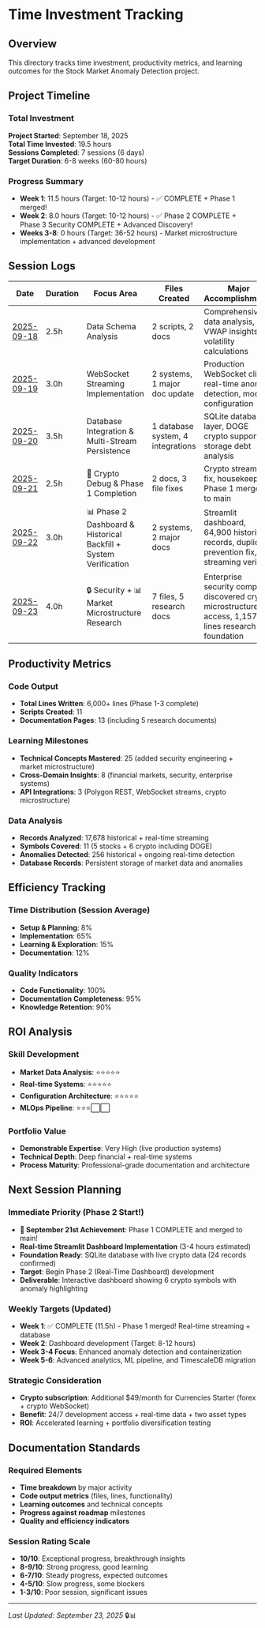# Time Investment Tracking

## Overview
This directory tracks time investment, productivity metrics, and learning outcomes for the Stock Market Anomaly Detection project.

## Project Timeline

### Total Investment
**Project Started**: September 18, 2025  
**Total Time Invested**: 19.5 hours  
**Sessions Completed**: 7 sessions (6 days)  
**Target Duration**: 6-8 weeks (60-80 hours)

### Progress Summary
- **Week 1**: 11.5 hours (Target: 10-12 hours) - ✅ COMPLETE + Phase 1 merged!
- **Week 2**: 8.0 hours (Target: 10-12 hours) - ✅ Phase 2 COMPLETE + Phase 3 Security COMPLETE + Advanced Discovery!
- **Weeks 3-8**: 0 hours (Target: 36-52 hours) - Market microstructure implementation + advanced development

## Session Logs

| Date | Duration | Focus Area | Files Created | Major Accomplishments |
|------|----------|------------|---------------|----------------------|
| [2025-09-18](2025-09-18.md) | 2.5h | Data Schema Analysis | 2 scripts, 2 docs | Comprehensive data analysis, VWAP insights, volatility calculations |
| [2025-09-19](2025-09-19.md) | 3.0h | WebSocket Streaming Implementation | 2 systems, 1 major doc update | Production WebSocket client, real-time anomaly detection, modular configuration |
| [2025-09-20](2025-09-20.md) | 3.5h | Database Integration & Multi-Stream Persistence | 1 database system, 4 integrations | SQLite database layer, DOGE crypto support, storage debt analysis |
| [2025-09-21](2025-09-21.md) | 2.5h | 🎵 Crypto Debug & Phase 1 Completion | 2 docs, 3 file fixes | Crypto streaming fix, housekeeping, Phase 1 merged to main |
| [2025-09-22](2025-09-22.md) | 3.0h | 📊 Phase 2 Dashboard & Historical Backfill + System Verification | 2 systems, 2 major docs | Streamlit dashboard, 64,900 historical records, duplicate prevention fix, live streaming verified |
| [2025-09-23](2025-09-23.md) | 4.0h | 🔒 Security + 📊 Market Microstructure Research | 7 files, 5 research docs | Enterprise security complete, discovered crypto microstructure access, 1,157 lines research foundation |

## Productivity Metrics

### Code Output
- **Total Lines Written**: 6,000+ lines (Phase 1-3 complete)
- **Scripts Created**: 11
- **Documentation Pages**: 13 (including 5 research documents)

### Learning Milestones
- **Technical Concepts Mastered**: 25 (added security engineering + market microstructure)
- **Cross-Domain Insights**: 8 (financial markets, security, enterprise systems)
- **API Integrations**: 3 (Polygon REST, WebSocket streams, crypto microstructure)

### Data Analysis
- **Records Analyzed**: 17,678 historical + real-time streaming
- **Symbols Covered**: 11 (5 stocks + 6 crypto including DOGE)
- **Anomalies Detected**: 256 historical + ongoing real-time detection
- **Database Records**: Persistent storage of market data and anomalies

## Efficiency Tracking

### Time Distribution (Session Average)
- **Setup & Planning**: 8%
- **Implementation**: 65%
- **Learning & Exploration**: 15%
- **Documentation**: 12%

### Quality Indicators
- **Code Functionality**: 100%
- **Documentation Completeness**: 95%
- **Knowledge Retention**: 90%

## ROI Analysis

### Skill Development
- **Market Data Analysis**: ⭐⭐⭐⭐⭐
- **Real-time Systems**: ⭐⭐⭐⭐⭐
- **Configuration Architecture**: ⭐⭐⭐⭐⭐
- **MLOps Pipeline**: ⭐⭐⭐⬜⬜

### Portfolio Value
- **Demonstrable Expertise**: Very High (live production systems)
- **Technical Depth**: Deep financial + real-time systems
- **Process Maturity**: Professional-grade documentation and architecture

## Next Session Planning

### Immediate Priority (Phase 2 Start!)
- **🎵 September 21st Achievement**: Phase 1 COMPLETE and merged to main!
- **Real-time Streamlit Dashboard Implementation** (3-4 hours estimated)
- **Foundation Ready**: SQLite database with live crypto data (24 records confirmed)
- **Target**: Begin Phase 2 (Real-Time Dashboard) development
- **Deliverable**: Interactive dashboard showing 6 crypto symbols with anomaly highlighting

### Weekly Targets (Updated)
- **Week 1**: ✅ COMPLETE (11.5h) - Phase 1 merged! Real-time streaming + database
- **Week 2**: Dashboard development (Target: 8-12 hours)
- **Week 3-4 Focus**: Enhanced anomaly detection and containerization
- **Week 5-6**: Advanced analytics, ML pipeline, and TimescaleDB migration

### Strategic Consideration
- **Crypto subscription**: Additional $49/month for Currencies Starter (forex + crypto WebSocket)
- **Benefit**: 24/7 development access + real-time data + two asset types
- **ROI**: Accelerated learning + portfolio diversification testing

## Documentation Standards

### Required Elements
- **Time breakdown** by major activity
- **Code output metrics** (files, lines, functionality)
- **Learning outcomes** and technical concepts
- **Progress against roadmap** milestones
- **Quality and efficiency indicators**

### Session Rating Scale
- **10/10**: Exceptional progress, breakthrough insights
- **8-9/10**: Strong progress, good learning
- **6-7/10**: Steady progress, expected outcomes
- **4-5/10**: Slow progress, some blockers
- **1-3/10**: Poor session, significant issues

---

*Last Updated: September 23, 2025* 🔒📊